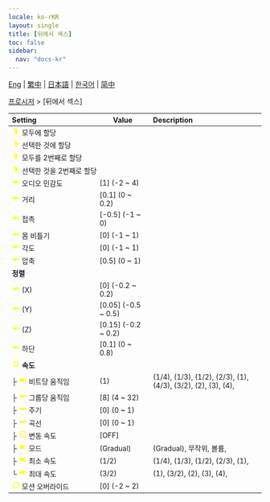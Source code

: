 ```yaml
---
locale: ko-rKR
layout: single
title: [뒤에서 섹스]
toc: false
sidebar:
  nav: "docs-kr"
---
```

[Eng](/dancexr/menu/2025.4/motion/sex_from_behind) | [繁中](/tw/dancexr/menu/2025.4/motion/sex_from_behind) | [日本語](/jp/dancexr/menu/2025.4/motion/sex_from_behind) | [한국어](/kr/dancexr/menu/2025.4/motion/sex_from_behind) | [简中](/zh/dancexr/menu/2025.4/motion/sex_from_behind)

[프로시저](../menu#프로시저) > [뒤에서 섹스]



| Setting | Value | Description |
| :--- | --- | :--- |
|<nobr><img src="/images/icon/ic_motion.png" alt="motion icon"/> 모두에 할당</nobr>|| 
|<nobr><img src="/images/icon/ic_motion.png" alt="motion icon"/> 선택한 것에 할당</nobr>|| 
|<nobr><img src="/images/icon/ic_motion.png" alt="motion icon"/> 모두를 2번째로 할당</nobr>|| 
|<nobr><img src="/images/icon/ic_motion.png" alt="motion icon"/> 선택한 것을 2번째로 할당</nobr>|| 
|<nobr><img src="/images/icon/ic_slider.png" alt="slider icon"/> 오디오 민감도</nobr>| [1] (-2 ~ 4) | 
|<nobr><img src="/images/icon/ic_slider.png" alt="slider icon"/> 거리</nobr>| [0.1] (0 ~ 0.2) | 
|<nobr><img src="/images/icon/ic_slider.png" alt="slider icon"/> 접촉</nobr>| [-0.5] (-1 ~ 0) | 
|<nobr><img src="/images/icon/ic_slider.png" alt="slider icon"/> 몸 비틀기</nobr>| [0] (-1 ~ 1) | 
|<nobr><img src="/images/icon/ic_slider.png" alt="slider icon"/> 각도</nobr>| [0] (-1 ~ 1) | 
|<nobr><img src="/images/icon/ic_slider.png" alt="slider icon"/> 압축</nobr>| [0.5] (0 ~ 1) | 
|<nobr> <b>정렬</b></nobr>|| 
|<nobr><img src="/images/icon/ic_slider.png" alt="slider icon"/> (X)</nobr>| [0] (-0.2 ~ 0.2) | 
|<nobr><img src="/images/icon/ic_slider.png" alt="slider icon"/> (Y)</nobr>| [0.05] (-0.5 ~ 0.5) | 
|<nobr><img src="/images/icon/ic_slider.png" alt="slider icon"/> (Z)</nobr>| [0.15] (-0.2 ~ 0.2) | 
|<nobr><img src="/images/icon/ic_slider.png" alt="slider icon"/> 하단</nobr>| [0.1] (0 ~ 0.8) | 
|<nobr><img src="/images/icon/ic_tune.png" alt="tune icon"/> <b>속도</b></nobr>| | 
|<nobr>├&nbsp;<img src="/images/icon/ic_toggle_on.png" alt="toggle on icon"/> 비트당 움직임</nobr>| (1) | (1/4), (1/3), (1/2), (2/3), (1), (4/3), (3/2), (2), (3), (4), 
|<nobr>├&nbsp;<img src="/images/icon/ic_slider.png" alt="slider icon"/> 그룹당 움직임</nobr>| [8] (4 ~ 32) | 
|<nobr>├&nbsp;<img src="/images/icon/ic_slider.png" alt="slider icon"/> 주기</nobr>| [0] (0 ~ 1) | 
|<nobr>├&nbsp;<img src="/images/icon/ic_slider.png" alt="slider icon"/> 곡선</nobr>| [0] (0 ~ 1) | 
|<nobr>├&nbsp;<img src="/images/icon/ic_check_off.png" alt="check off icon"/> 변동 속도</nobr>| [OFF] | 
|<nobr>├&nbsp;<img src="/images/icon/ic_toggle_on.png" alt="toggle on icon"/> 모드</nobr>| (Gradual) | (Gradual), 무작위, 볼륨, 
|<nobr>├&nbsp;<img src="/images/icon/ic_toggle_on.png" alt="toggle on icon"/> 최소 속도</nobr>| (1/2) | (1/4), (1/3), (1/2), (2/3), (1), 
|<nobr>└&nbsp;<img src="/images/icon/ic_toggle_on.png" alt="toggle on icon"/> 최대 속도</nobr>| (3/2) | (1), (3/2), (2), (3), (4), 
|<nobr><img src="/images/icon/ic_check_off.png" alt="check off icon"/> 모션 오버라이드</nobr>| [0] (-2 ~ 2) | 
